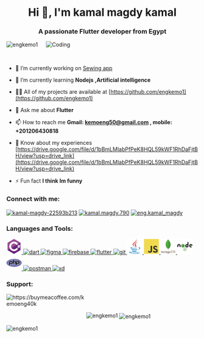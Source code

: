 
<h1 align="center">Hi 👋, I'm kamal magdy kamal</h1>
<h3 align="center">A passionate Flutter developer from Egypt</h3>
<img align="right" alt="Coding" width="400" src="[https://cdn.dribbble.com/users/116207...](https://cdn.dribbble.com/users/1059583/screenshots/4171367/coding-freak.gif)">


<p align="left"> <img src="https://komarev.com/ghpvc/?username=engkemo1
&label=Profile%20views&color=0e75b6&style=flat" alt="engkemo1" /> </p>

<p align="left"> <a href="https://twitter.com/" target="blank"><img src="https://img.shields.io/twitter/follow/?logo=twitter&style=for-the-badge" alt="" /></a> </p>

- 🔭 I’m currently working on [Sewing app](https://github.com/engkemo1/desktop.git)

- 🌱 I’m currently learning **Nodejs ,Artificial intelligence**

- 👨‍💻 All of my projects are available at [https://github.com/engkemo1](https://github.com/engkemo1)

- 💬 Ask me about **Flutter**

- 📫 How to reach me **Gmail: kemoeng50@gmail.com , mobile: +201206430818**

- 📄 Know about my experiences [https://drive.google.com/file/d/1bBmLMlabPfPeK8HQL59kWF1RhDaFjtBH/view?usp=drive_link](https://drive.google.com/file/d/1bBmLMlabPfPeK8HQL59kWF1RhDaFjtBH/view?usp=drive_link)

- ⚡ Fun fact **I think Im funny**

<h3 align="left">Connect with me:</h3>
<p align="left">
<a href="https://linkedin.com/in/kamal-magdy-22593b213" target="blank"><img align="center" src="https://raw.githubusercontent.com/rahuldkjain/github-profile-readme-generator/master/src/images/icons/Social/linked-in-alt.svg" alt="kamal-magdy-22593b213" height="30" width="40" /></a>
<a href="https://fb.com/kamal.magdy.790" target="blank"><img align="center" src="https://raw.githubusercontent.com/rahuldkjain/github-profile-readme-generator/master/src/images/icons/Social/facebook.svg" alt="kamal.magdy.790" height="30" width="40" /></a>
<a href="https://instagram.com/eng.kamal_magdy" target="blank"><img align="center" src="https://raw.githubusercontent.com/rahuldkjain/github-profile-readme-generator/master/src/images/icons/Social/instagram.svg" alt="eng.kamal_magdy" height="30" width="40" /></a>
</p>

<h3 align="left">Languages and Tools:</h3>
<p align="left"> <a href="https://www.w3schools.com/cs/" target="_blank" rel="noreferrer"> <img src="https://raw.githubusercontent.com/devicons/devicon/master/icons/csharp/csharp-original.svg" alt="csharp" width="40" height="40"/> </a> <a href="https://dart.dev" target="_blank" rel="noreferrer"> <img src="https://www.vectorlogo.zone/logos/dartlang/dartlang-icon.svg" alt="dart" width="40" height="40"/> </a> <a href="https://www.figma.com/" target="_blank" rel="noreferrer"> <img src="https://www.vectorlogo.zone/logos/figma/figma-icon.svg" alt="figma" width="40" height="40"/> </a> <a href="https://firebase.google.com/" target="_blank" rel="noreferrer"> <img src="https://www.vectorlogo.zone/logos/firebase/firebase-icon.svg" alt="firebase" width="40" height="40"/> </a> <a href="https://flutter.dev" target="_blank" rel="noreferrer"> <img src="https://www.vectorlogo.zone/logos/flutterio/flutterio-icon.svg" alt="flutter" width="40" height="40"/> </a> <a href="https://git-scm.com/" target="_blank" rel="noreferrer"> <img src="https://www.vectorlogo.zone/logos/git-scm/git-scm-icon.svg" alt="git" width="40" height="40"/> </a> <a href="https://www.java.com" target="_blank" rel="noreferrer"> <img src="https://raw.githubusercontent.com/devicons/devicon/master/icons/java/java-original.svg" alt="java" width="40" height="40"/> </a> <a href="https://developer.mozilla.org/en-US/docs/Web/JavaScript" target="_blank" rel="noreferrer"> <img src="https://raw.githubusercontent.com/devicons/devicon/master/icons/javascript/javascript-original.svg" alt="javascript" width="40" height="40"/> </a> <a href="https://www.mongodb.com/" target="_blank" rel="noreferrer"> <img src="https://raw.githubusercontent.com/devicons/devicon/master/icons/mongodb/mongodb-original-wordmark.svg" alt="mongodb" width="40" height="40"/> </a> <a href="https://nodejs.org" target="_blank" rel="noreferrer"> <img src="https://raw.githubusercontent.com/devicons/devicon/master/icons/nodejs/nodejs-original-wordmark.svg" alt="nodejs" width="40" height="40"/> </a> <a href="https://www.php.net" target="_blank" rel="noreferrer"> <img src="https://raw.githubusercontent.com/devicons/devicon/master/icons/php/php-original.svg" alt="php" width="40" height="40"/> </a> <a href="https://postman.com" target="_blank" rel="noreferrer"> <img src="https://www.vectorlogo.zone/logos/getpostman/getpostman-icon.svg" alt="postman" width="40" height="40"/> </a> <a href="https://www.adobe.com/products/xd.html" target="_blank" rel="noreferrer"> <img src="https://cdn.worldvectorlogo.com/logos/adobe-xd.svg" alt="xd" width="40" height="40"/> </a> </p>

<h3 align="left">Support:</h3>
<p><a href="https://www.buymeacoffee.com/https://buymeacoffee.com/kemoeng40k"> <img align="left" src="https://cdn.buymeacoffee.com/buttons/v2/default-yellow.png" height="50" width="210" alt="https://buymeacoffee.com/kemoeng40k" /></a></p><br><br>

<p><img align="left" src="https://github-readme-stats.vercel.app/api/top-langs?username=engkemo1&show_icons=true&locale=en&layout=compact" alt="engkemo1" /></p>

<p>&nbsp;<img align="center" src="https://github-readme-stats.vercel.app/api?username=engkemo1&show_icons=true&locale=en" alt="engkemo1" /></p>

<p><img align="center" src="https://github-readme-streak-stats.herokuapp.com/?user=engkemo1&" alt="engkemo1" /></p>
